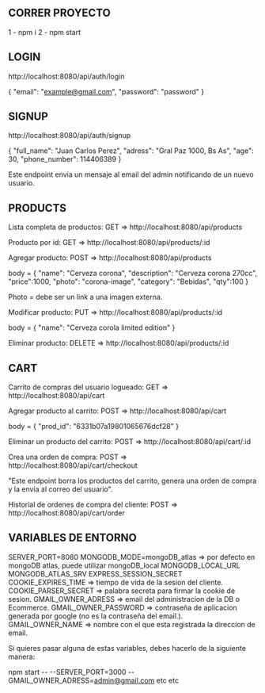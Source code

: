 ## CORRER PROYECTO

1 - npm i
2 - npm start

## LOGIN

http://localhost:8080/api/auth/login

{ "email": "example@gmail.com", "password": "password" }

## SIGNUP

http://localhost:8080/api/auth/signup

{
"full_name": "Juan Carlos Perez",
"adress": "Gral Paz 1000, Bs As",
"age": 30,
"phone_number": 114406389
}

Este endpoint envia un mensaje al email del admin notificando de un nuevo usuario.

## PRODUCTS

Lista completa de productos: GET => http://localhost:8080/api/products

Producto por id: GET => http://localhost:8080/api/products/:id

Agregar producto: POST => http://localhost:8080/api/products

body = {
"name": "Cerveza corona",
"description": "Cerveza corona 270cc",
"price":1000,
"photo": "corona-image",
"category": "Bebidas",
"qty":100
}

Photo = debe ser un link a una imagen externa.

Modificar producto: PUT => http://localhost:8080/api/products/:id

body = {
"name": "Cerveza corola limited edition"
}

Eliminar producto: DELETE => http://localhost:8080/api/products/:id

## CART

Carrito de compras del usuario logueado: GET => http://localhost:8080/api/cart

Agregar producto al carrito: POST => http://localhost:8080/api/cart

body = { "prod_id": "6331b07a19801065676dcf28" }

Eliminar un producto del carrito: POST => http://localhost:8080/api/cart/:id

Crea una orden de compra: POST => http://localhost:8080/api/cart/checkout

"Este endpoint borra los productos del carrito, genera una orden de compra y
la envia al correo del usuario".

Historial de ordenes de compra del cliente: POST => http://localhost:8080/api/cart/order

## VARIABLES DE ENTORNO

SERVER_PORT=8080
MONGODB_MODE=mongoDB_atlas => por defecto en mongoDB atlas, puede utilizar mongoDB_local
MONGODB_LOCAL_URL
MONGODB_ATLAS_SRV
EXPRESS_SESSION_SECRET
COOKIE_EXPIRES_TIME => tiempo de vida de la sesion del cliente.
COOKIE_PARSER_SECRET => palabra secreta para firmar la cookie de sesion.
GMAIL_OWNER_ADRESS => email del administracion de la DB o Ecommerce.
GMAIL_OWNER_PASSWORD => contraseña de aplicacion generada por google (no es la contraseña del email.).
GMAIL_OWNER_NAME => nombre con el que esta registrada la direccion de email.

Si quieres pasar alguna de estas variables, debes hacerlo de la siguiente manera:

npm start -- --SERVER_PORT=3000 --GMAIL_OWNER_ADRESS=admin@gmail.com etc etc
